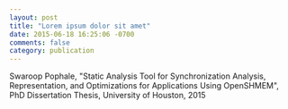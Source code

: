 ```yaml
---
layout: post
title: "Lorem ipsum dolor sit amet"
date: 2015-06-18 16:25:06 -0700
comments: false
category: publication
---
```


Swaroop Pophale, "Static Analysis Tool for Synchronization Analysis, Representation, and Optimizations for Applications Using OpenSHMEM", PhD Dissertation Thesis, University of Houston, 2015
